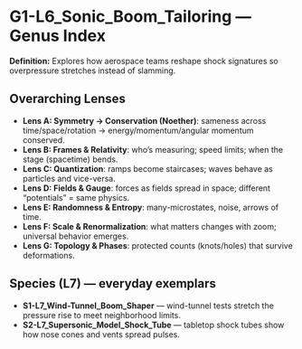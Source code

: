# G1-L6_Sonic_Boom_Tailoring — Genus Index
**Definition:** Explores how aerospace teams reshape shock signatures so overpressure stretches instead of slamming.

## Overarching Lenses

- **Lens A: Symmetry -> Conservation (Noether)**: sameness across time/space/rotation → energy/momentum/angular momentum conserved.
- **Lens B: Frames & Relativity**: who’s measuring; speed limits; when the stage (spacetime) bends.
- **Lens C: Quantization**: ramps become staircases; waves behave as particles and vice-versa.
- **Lens D: Fields & Gauge**: forces as fields spread in space; different “potentials” = same physics.
- **Lens E: Randomness & Entropy**: many-microstates, noise, arrows of time.
- **Lens F: Scale & Renormalization**: what matters changes with zoom; universal behavior emerges.
- **Lens G: Topology & Phases**: protected counts (knots/holes) that survive deformations.

## Species (L7) — everyday exemplars
- **S1-L7_Wind-Tunnel_Boom_Shaper** — wind-tunnel tests stretch the pressure rise to meet neighborhood limits.
- **S2-L7_Supersonic_Model_Shock_Tube** — tabletop shock tubes show how nose cones and vents spread pulses.
